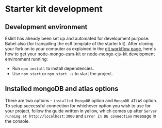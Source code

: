 # Starter kit development

## Development environment

Eslint has already been set up and automated for development purpose. Babel also \(for transpiling the es6 template of the starter kit\). After cloning your fork on to your computer as explained in the [git workflow page](https://code-collabo.gitbook.io/docs/contributor-guide/git-workflow), here's how to get your [node-mongo-esm-kit](https://github.com/code-collabo/node-mongo-esm-kit) or [node-mongo-cjs-kit](https://github.com/code-collabo/node-mongo-cjs-kit) development environment running:

* Run `npm install` to install dependencies.
* Use `npm start` or `npm start -s` to start the project.

## Installed mongoDB and atlas options

There are two options - `installed MongoDB` option and `MongoDB ATLAS` option. To setup successful connection for whichever option you wish to use for your project, follow the guide written in yellow, which comes up after `Server running at http://localhost:3000` and `Error in DB connection` message in the console.

